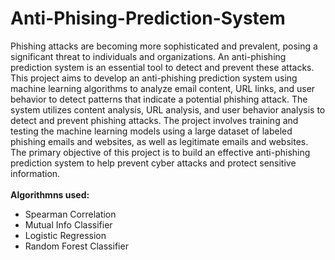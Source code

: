 # Anti-Phising-Prediction-System
Phishing attacks are becoming more sophisticated and prevalent, posing a significant threat to individuals and organizations. An anti-phishing prediction system is an essential tool to detect and prevent these attacks. This project aims to develop an anti-phishing prediction system using machine learning algorithms to analyze email content, URL links, and user behavior to detect patterns that indicate a potential phishing attack. The system utilizes content analysis, URL analysis, and user behavior analysis to detect and prevent phishing attacks. The project involves training and testing the machine learning models using a large dataset of labeled phishing emails and websites, as well as legitimate emails and websites. The primary objective of this project is to build an effective anti-phishing prediction system to help prevent cyber attacks and protect sensitive information.<br><br>
**Algorithmns used:**
- Spearman Correlation
- Mutual Info Classifier
- Logistic Regression
- Random Forest Classifier
